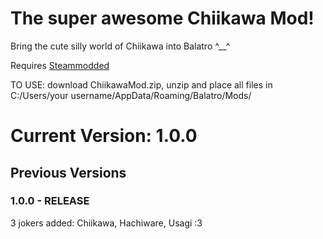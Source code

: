 # The super awesome Chiikawa Mod!
Bring the cute silly world of Chiikawa into Balatro ^__^

Requires [Steammodded](https://github.com/Steamopollys/Steamodded)

TO USE: download ChiikawaMod.zip, unzip and place all files in C:/Users/your username/AppData/Roaming/Balatro/Mods/

# Current Version: 1.0.0

## Previous Versions

### 1.0.0 - RELEASE
3 jokers added: Chiikawa, Hachiware, Usagi :3
